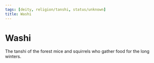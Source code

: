 ```yaml
---
tags: [deity, religion/tanshi, status/unknown]
title: Washi
---
```


# Washi

The tanshi of the forest mice and squirrels who gather food for the long winters. 

